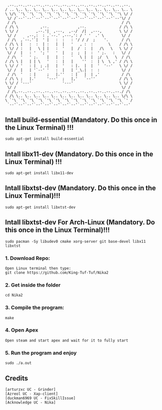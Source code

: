 ## 
```
 .--..--..--..--..--..--..--..--..--..--..--..--..--..--. 
/ .. \.. \.. \.. \.. \.. \.. \.. \.. \.. \.. \.. \.. \.. \
\ \/\ `'\ `'\ `'\ `'\ `'\ `'\ `'\ `'\ `'\ `'\ `'\ `'\ \/ /
 \/ /`--'`--'`--'`--'`--'`--'`--'`--'`--'`--'`--'`--'\/ / 
 / /\                                                / /\ 
/ /\ \          ,--.             ,--.               / /\ \
\ \/ /        ,--.'|  ,---,  ,--/  /|  ,---,        \ \/ /
 \/ /     ,--,:  : ,`--.' ,---,': / ' '  .' \        \/ / 
 / /\  ,`--.'`|  ' |   :  :   : '/ / /  ;    '.      / /\ 
/ /\ \ |   :  :  | :   |  |   '   , :  :       \    / /\ \
\ \/ / :   |   \ | |   :  '   |  /  :  |   /\   \   \ \/ /
 \/ /  |   : '  '; '   '  |   ;  ;  |  :  ' ;.   :   \/ / 
 / /\  '   ' ;.    |   |  :   '   \ |  |  ;/  \   \  / /\ 
/ /\ \ |   | | \   '   :  |   |    ''  :  | \  \ ,' / /\ \
\ \/ / '   : |  ; .|   |  '   : |.  |  |  '  '--'   \ \/ /
 \/ /  |   | '`--' '   :  |   | '_\.|  :  :          \/ / 
 / /\  '   : |     ;   |.''   : |   |  | ,'          / /\ 
/ /\ \ ;   |.'     '---'  ;   |,'   `--''           / /\ \
\ \/ / '---'              '---'                     \ \/ /
 \/ /                                                \/ / 
 / /\.--..--..--..--..--..--..--..--..--..--..--..--./ /\ 
/ /\ \.. \.. \.. \.. \.. \.. \.. \.. \.. \.. \.. \.. \/\ \
\ `'\ `'\ `'\ `'\ `'\ `'\ `'\ `'\ `'\ `'\ `'\ `'\ `'\ `' /
 `--'`--'`--'`--'`--'`--'`--'`--'`--'`--'`--'`--'`--'`--' 
```

## Intall build-essential (Mandatory. Do this once in the Linux Terminal) !!!
```
sudo apt-get install build-essential
```

## Intall libx11-dev (Mandatory. Do this once in the Linux Terminal) !!!
```
sudo apt-get install libx11-dev
```

## Intall libxtst-dev (Mandatory. Do this once in the Linux Terminal)!!!
```
sudo apt-get install libxtst-dev
```

## Intall libxtst-dev For Arch-Linux (Mandatory. Do this once in the Linux Terminal)!!!
```
sudo pacman -Sy libudev0 cmake xorg-server git base-devel libx11 libxtst
```

### 1. Download Repo:
```
Open Linux terminal then type:
git clone https://github.com/King-Tuf-Tuf/Nika2
```

### 2. Get inside the folder
```
cd Nika2
```

### 3. Compile the program:
```
make
```

### 4. Open Apex
```
Open steam and start apex and wait for it to fully start
```

### 5. Run the program and enjoy
```
sudo ./a.out
```

## Credits
```
[arturzxc UC - Grinder]
[Azreol UC - Xap-client]
[duckman6969 UC - FixSkillIssue]
[Acknowledge UC - Nika]
